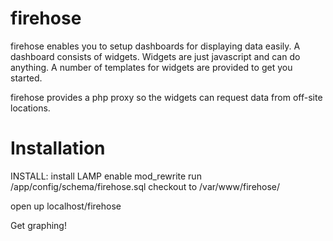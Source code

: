 # firehose

firehose enables you to setup dashboards for displaying data easily. 
A dashboard consists of widgets. Widgets are just javascript and can do anything.
A number of templates for widgets are provided to get you started.

firehose provides a php proxy so the widgets can request data from off-site locations.

# Installation

INSTALL:
install LAMP
enable mod_rewrite
run /app/config/schema/firehose.sql
checkout to /var/www/firehose/

open up localhost/firehose

Get graphing!
